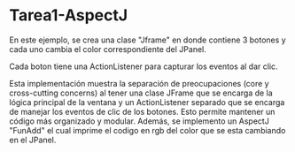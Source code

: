 # Tarea1-AspectJ

En este ejemplo, se crea una clase "Jframe" en donde contiene 3 botones y cada uno cambia el color correspondiente del JPanel.


Cada boton tiene una ActionListener para capturar los eventos al dar clic.


Esta implementación muestra la separación de preocupaciones (core y cross-cutting concerns) al tener una clase JFrame que se encarga de la lógica principal de la ventana y un ActionListener separado que se encarga de manejar los eventos de clic de los botones. Esto permite mantener un código más organizado y modular.
Además, se implemento un AspectJ "FunAdd" el cual imprime el codigo en rgb del color que se esta cambiando en el JPanel.
